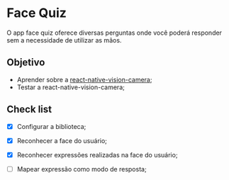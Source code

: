 # Face Quiz

O app face quiz oferece diversas perguntas onde você poderá responder sem a necessidade de utilizar as mãos.

## Objetivo
- Aprender sobre a [react-native-vision-camera](https://www.react-native-vision-camera.com/docs/guides/);
- Testar a react-native-vision-camera;

## Check list
- [x] Configurar a biblioteca;
- [x] Reconhecer a face do usuário;
- [x] Reconhecer expressões realizadas na face do usuário;
- [ ] Mapear expressão como modo de resposta;

